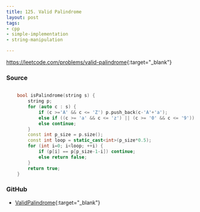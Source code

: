 ```yaml
---
title: 125. Valid Palindrome
layout: post
tags:
- cpp
- simple-implementation
- string-manipulation

---
```


<https://leetcode.com/problems/valid-palindrome>{:target="_blank"}

### Source

```cpp

    bool isPalindrome(string s) {
        string p;
        for (auto c : s) {
            if (c >='A' && c <= 'Z') p.push_back(c-'A'+'a');
            else if ((c >= 'a' && c <= 'z') || (c >= '0' && c <= '9')) p.push_back(c);
            else continue;
        }
        const int p_size = p.size();
        const int loop = static_cast<int>(p_size*0.5);
        for (int i=0; i<loop; ++i) {
            if (p[i] == p[p_size-1-i]) continue;
            else return false;
        }
        return true;
    }

```

### GitHub

- [ValidPalindrome](<https://github.com/coolwindjo/algoguru/tree/master/_posts/Done/ValidPalindrome>){:target="_blank"}
